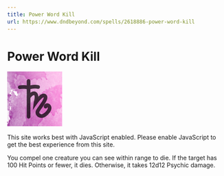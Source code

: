 ```yaml
---
title: Power Word Kill
url: https://www.dndbeyond.com/spells/2618886-power-word-kill
---
```


# Power Word Kill

![Power Word Kill](power-word-kill.png)

This site works best with JavaScript enabled. Please enable JavaScript to get the best experience from this site.

You compel one creature you can see within range to die. If the target has 100 Hit Points or fewer, it dies. Otherwise, it takes 12d12 Psychic damage.